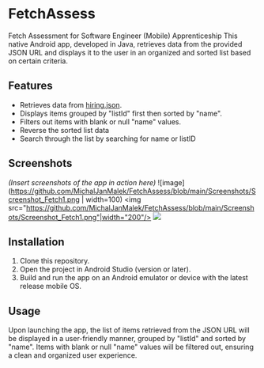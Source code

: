 # FetchAssess
Fetch Assessment for Software Engineer (Mobile) Apprenticeship
This native Android app, developed in Java, retrieves data from the provided JSON URL and displays it to the user in an organized and sorted list based on certain criteria.

## Features

- Retrieves data from [hiring.json](https://fetch-hiring.s3.amazonaws.com/hiring.json).
- Displays items grouped by "listId" first then sorted by "name".
- Filters out items with blank or null "name" values.
- Reverse the sorted list data
- Search through the list by searching for name or listID

## Screenshots

*(Insert screenshots of the app in action here)*
![image](https://github.com/MichalJanMalek/FetchAssess/blob/main/Screenshots/Screenshot_Fetch1.png | width=100)
<img src="https://github.com/MichalJanMalek/FetchAssess/blob/main/Screenshots/Screenshot_Fetch1.png"|width="200"/>
<img src="[https://your-image-url.type](https://github.com/MichalJanMalek/FetchAssess/blob/main/Screenshots/Screenshot_Fetch1.png)" width="100">

## Installation

1. Clone this repository.
2. Open the project in Android Studio (version  or later).
3. Build and run the app on an Android emulator or device with the latest release mobile OS.

## Usage

Upon launching the app, the list of items retrieved from the JSON URL will be displayed in a user-friendly manner, grouped by "listId" and sorted by "name". Items with blank or null "name" values will be filtered out, ensuring a clean and organized user experience.

